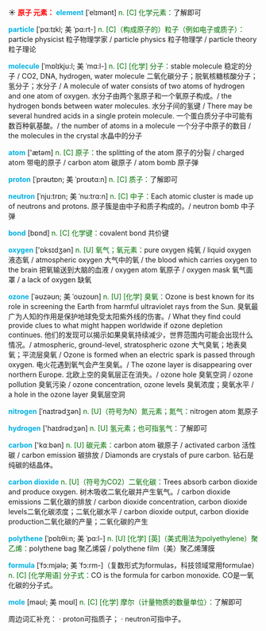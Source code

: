 ☀ <font color="red">**原子 元素：**</font>
<font color="sky blue">**element**</font> [ˈelɪmənt]
<font color="rgb(227, 108, 9)">n. [C] 化学元素：</font>了解即可            

<font color="sky blue">**particle**</font> [ˈpɑ:tɪkl; 美 ˈpɑ:rt-]
<font color="rgb(227, 108, 9)">n. [C]（构成原子的）粒子（例如电子或质子）：</font>particle physicist 粒子物理学家 / particle physics 粒子物理学 / particle theory 粒子理论          

<font color="sky blue">**molecule**</font> [ˈmɒlɪkju:l; 美 ˈmɑ:l-]
<font color="rgb(227, 108, 9)">n. [C] [化学] 分子：</font>stable molecule 稳定的分子 / CO2, DNA, hydrogen, water molecule 二氧化碳分子；脱氧核糖核酸分子；氢分子；水分子 / A molecule of water consists of two atoms of hydrogen and one atom of oxygen. 水分子由两个氢原子和一个氧原子构成。/ the hydrogen bonds between water molecules. 水分子间的氢键 / There may be several hundred acids in a single protein molecule. 一个蛋白质分子中可能有数百种氨基酸。/ the number of atoms in a molecule 一个分子中原子的数目 / the molecules in the crystal 水晶中的分子

<font color="sky blue">**atom**</font> ['ætəm] 
<font color="rgb(227, 108, 9)">n. [C] 原子：</font>the splitting of the atom 原子的分裂 / charged atom 带电的原子 / carbon atom 碳原子 / atom bomb 原子弹
           
<font color="sky blue">**proton**</font> [ˈprəʊtɒn; 美 ˈproʊtɑ:n]
<font color="rgb(227, 108, 9)">n. [C] 质子：</font>了解即可

<font color="sky blue">**neutron**</font> [ˈnju:trɒn; 美 ˈnu:trɑ:n]
<font color="rgb(227, 108, 9)">n. [C] 中子：</font>Each atomic cluster is made up of neutrons and protons. 原子簇是由中子和质子构成的。/ neutron bomb 中子弹

<font color="sky blue">**bond**</font> [bɒnd] 
<font color="rgb(227, 108, 9)">n. [C] 化学键：</font>covalent bond 共价键
       
<font color="sky blue">**oxygen**</font> ['ɒksɪdӡən] 
<font color="rgb(227, 108, 9)">n. [U] 氧气；氧元素：</font>pure oxygen 纯氧 / liquid oxygen 液态氧 / atmospheric oxygen 大气中的氧 / the blood which carries oxygen to the brain 把氧输送到大脑的血液 / oxygen atom 氧原子 / oxygen mask 氧气面罩 / a lack of oxygen 缺氧
                      
<font color="sky blue">**ozone**</font> [ˈəʊzəʊn; 美 ˈoʊzoʊn]
<font color="rgb(227, 108, 9)">n. [U] [化学] 臭氧：</font>Ozone is best known for its role in screening the Earth from harmful ultraviolet rays from the Sun. 臭氧最广为人知的作用是保护地球免受太阳紫外线的伤害。/ What they find could provide clues to what might happen worldwide if ozone depletion continues. 他们的发现可以揭示如果臭氧持续减少，世界范围内可能会出现什么情况。/ atmospheric, ground-level, stratospheric ozone 大气臭氧；地表臭氧；平流层臭氧 / Ozone is formed when an electric spark is passed through oxygen. 电火花遇到氧气会产生臭氧。/ The ozone layer is disappearing over northern Europe. 北欧上空的臭氧层正在消失。/ ozone hole 臭氧空洞 / ozone pollution 臭氧污染 / ozone concentration, ozone levels 臭氧浓度；臭氧水平 / a hole in the ozone layer 臭氧层空洞

<font color="sky blue">**nitrogen**</font> [ˈnaɪtrədʒən]
<font color="rgb(227, 108, 9)">n. [U]（符号为N）氮元素；氮气：</font>nitrogen atom 氮原子

<font color="sky blue">**hydrogen**</font> ['haɪdrədӡən] 
<font color="rgb(227, 108, 9)">n. [U] 氢元素；也可指氢气：</font>了解即可

<font color="sky blue">**carbon**</font> ['kɑːbən] 
<font color="rgb(227, 108, 9)">n. [U] 碳元素：</font>carbon atom 碳原子 / activated carbon 活性碳 / carbon emission 碳排放 / Diamonds are crystals of pure carbon. 钻石是纯碳的结晶体。
                      
<font color="sky blue">**carbon dioxide**</font>
<font color="rgb(227, 108, 9)">n. [U]（符号为CO2）二氧化碳：</font>Trees absorb carbon dioxide and produce oxygen. 树木吸收二氧化碳并产生氧气。/ carbon dioxide emissions 二氧化碳的排放 / carbon dioxide concentration, carbon dioxide levels二氧化碳浓度；二氧化碳水平 / carbon dioxide output, carbon dioxide production二氧化碳的产量；二氧化碳的产生
           
<font color="sky blue">**polythene**</font> [ˈpɒlɪθi:n; 美 ˈpɑ:l-]
<font color="rgb(227, 108, 9)">n. [U] [化学] [英]（美式用法为polyethylene）聚乙烯：</font>polythene bag 聚乙烯袋 / polythene film（美）聚乙烯薄膜

<font color="sky blue">**formula**</font> [ˈfɔ:mjələ; 美 ˈfɔ:rm-]（复数形式为formulas，科技领域常用formulae）
<font color="rgb(227, 108, 9)">n. [C] [化学用语] 分子式：</font>CO is the formula for carbon monoxide. CO是一氧化碳的分子式。
           
<font color="sky blue">**mole**</font> [məʊl; 美 moʊl]
<font color="rgb(227, 108, 9)">n. [C] [化学] 摩尔（计量物质的数量单位）：</font>了解即可

周边词汇补充：
· proton可指质子；
· neutron可指中子。


